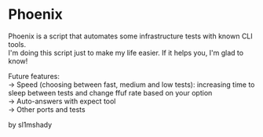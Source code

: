 # Phoenix
Phoenix is a script that automates some infrastructure tests with known CLI tools.  
I'm doing this script just to make my life easier. If it helps you, I'm glad to know!
  
Future features:  
-> Speed (choosing between fast, medium and low tests): increasing time to sleep between tests and change ffuf rate based on your option  
-> Auto-answers with expect tool  
-> Other ports and tests  
  
by sl1mshady
